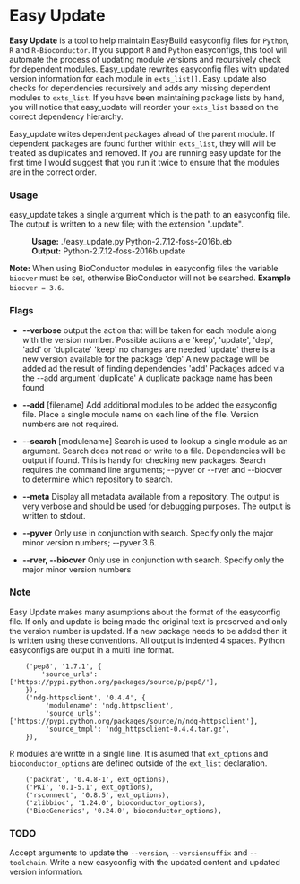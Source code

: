 # Easy Update
**Easy Update** is a tool to help maintain EasyBuild easyconfig files for `Python`, `R` and `R-Bioconductor`.  If you support `R` and `Python` easyconfigs, this tool will automate the process of updating module versions and recursively check for dependent modules.  Easy_update rewrites easyconfig files with updated version information for each module in `exts_list[]`. Easy_update also checks for dependencies recursively and adds any missing dependent modules to `exts_list`.  If you have been maintaining package lists by hand, you will notice that easy_update will reorder your `exts_list` based on the correct dependency hierarchy.

Easy_update writes dependent packages ahead of the parent module.  If dependent packages are found further within `exts_list`, they will will be treated as duplicates and removed.  If you are running easy update for the first time I would suggest that you run it twice to ensure that the modules are in the correct order. 

### Usage
easy_update takes a single argument which is the path to an easyconfig file. The output is written to a new file; with the extension ".update".

<dl>
  <dd><b>Usage:</b> ./easy_update.py Python-2.7.12-foss-2016b.eb</dd>
  <dd><b>Output:</b> Python-2.7.12-foss-2016b.update</dd>
</dl>

**Note:** When using BioConductor modules in easyconfig files the variable ``biocver`` must be set, otherwise
BioConductor will not be searched. **Example** ``biocver = 3.6``.

### Flags

* **--verbose** output the action that will be taken for each module along with the version number.
    Possible actions are 'keep', 'update', 'dep', 'add' or 'duplicate'
    'keep' no changes are needed
    'update' there is a new version available for the package
    'dep' A new package will be added ad the result of finding dependencies
    'add' Packages added via the --add argument
    'duplicate'  A duplicate package name has been found

* **--add** [filename]  Add additional modules to be added the easyconfig file.
    Place a single module name on each line of the file. Version numbers are not required.

* **--search** [modulename] Search is used to lookup a single module as an argument.  Search does not read or write to a file. Dependencies will be output if found. This is handy for checking new packages.
Search requires the command line arguments; --pyver or --rver and --biocver to determine which repository to search.

* **--meta** Display all metadata available from a repository.  The output is very verbose and should be used for debugging purposes. The output is written to stdout.

* **--pyver**  Only use in conjunction with search.  Specify only the major minor version numbers; --pyver 3.6.

* **--rver, --biocver** Only use in conjunction with search.  Specify only the major minor version numbers

### Note
Easy Update makes many asumptions about the format of the easyconfig file. If only and update is being made the original text is preserved and only the version number is updated.  If a new package needs to be added then it is written using these conventions. All output is indented 4 spaces. Python easyconfigs are output in a multi line format.
```
    ('pep8', '1.7.1', {
        'source_urls': ['https://pypi.python.org/packages/source/p/pep8/'],
    }),
    ('ndg-httpsclient', '0.4.4', {
         'modulename': 'ndg.httpsclient',
         'source_urls': ['https://pypi.python.org/packages/source/n/ndg-httpsclient'],
         'source_tmpl': 'ndg_httpsclient-0.4.4.tar.gz',
    }),
```
R modules are writte in a single line.  It is asumed that `ext_options` and `bioconductor_options` are defined outside of the `ext_list` declaration.
```
    ('packrat', '0.4.8-1', ext_options),
    ('PKI', '0.1-5.1', ext_options),
    ('rsconnect', '0.8.5', ext_options),
    ('zlibbioc', '1.24.0', bioconductor_options),
    ('BiocGenerics', '0.24.0', bioconductor_options),
```

### TODO
Accept arguments to update the ``--version``, ``--versionsuffix`` and ``--toolchain``. Write a new easyconfig with the updated content and updated version information.
